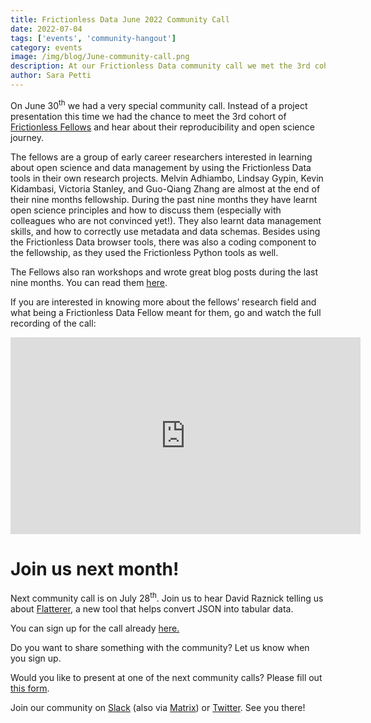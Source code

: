 ```yaml
---
title: Frictionless Data June 2022 Community Call 
date: 2022-07-04
tags: ['events', 'community-hangout']
category: events
image: /img/blog/June-community-call.png
description: At our Frictionless Data community call we met the 3rd cohort of Frictionless Fellows
author: Sara Petti
---
```

On June 30<sup>th</sup> we had a very special community call. Instead of a project presentation this time we had the chance to meet the 3rd cohort of [Frictionless Fellows](http://fellows.frictionlessdata.io/) and hear about their reproducibility and open science journey. 

The fellows are a group of early career researchers interested in learning about open science and data management by using the Frictionless Data tools in their own research projects. Melvin Adhiambo, Lindsay Gypin, Kevin Kidambasi, Victoria Stanley, and Guo-Qiang Zhang are almost at the end of their nine months fellowship. During the past nine months they have learnt open science principles and how to discuss them (especially  with colleagues who are not convinced yet!). They also learnt data management skills, and how to correctly use metadata and data schemas. Besides using the Frictionless Data browser tools, there was also a coding component to the fellowship, as they used the Frictionless Python tools as well.

The Fellows also ran workshops and wrote great blog posts during the last nine months. You can read them [here](http://fellows.frictionlessdata.io/blog). 

If you are interested in knowing more about the fellows’ research field and what being a Frictionless Data Fellow meant for them, go and watch the full recording of the call:

<iframe width="560" height="315" src="https://www.youtube.com/embed/KAkUGU1BSeo" title="YouTube video player" frameborder="0" allow="accelerometer; autoplay; clipboard-write; encrypted-media; gyroscope; picture-in-picture" allowfullscreen></iframe>

# Join us next month!
Next community call is on July 28<sup>th</sup>. Join us to hear David Raznick telling us  about [Flatterer](https://flatterer.opendata.coop/), a new tool that helps convert JSON into tabular data.

You can sign up for the call already [here.](https://docs.google.com/forms/d/e/1FAIpQLSeuNCopxXauMkrWvF6VHqOyHMcy54SfNDOseVXfWRQZWkvqjQ/viewform?usp=sf_link)

Do you want to share something with the community? Let us know when you sign up. 

Would you like to present at one of the next community calls? Please fill out [this form](https://forms.gle/AWpbxyiGESNSUFK2A).

Join our community on [Slack](https://join.slack.com/t/frictionlessdata/shared_invite/zt-17kpbffnm-tRfDW_wJgOw8tJVLvZTrBg) (also via [Matrix](https://matrix.to/#/#frictionlessdata:matrix.okfn.org)) or [Twitter](https://twitter.com/frictionlessd8a). See you there!
